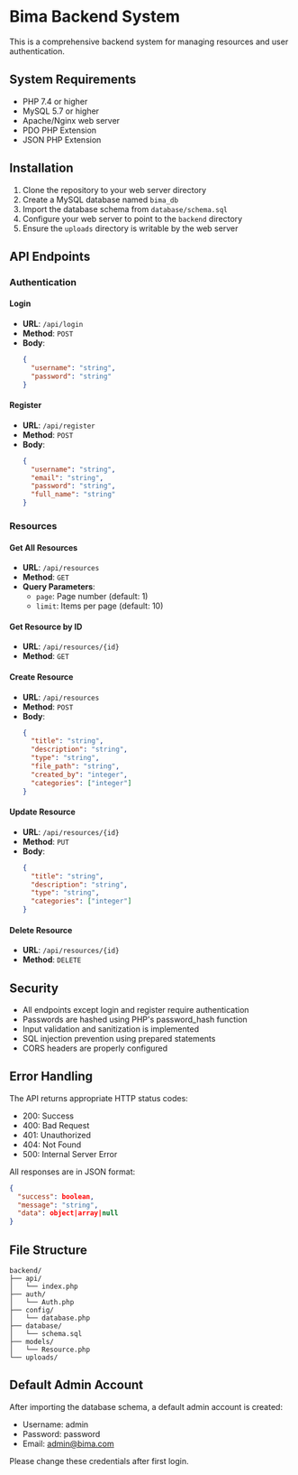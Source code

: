 # Bima Backend System

This is a comprehensive backend system for managing resources and user authentication.

## System Requirements

- PHP 7.4 or higher
- MySQL 5.7 or higher
- Apache/Nginx web server
- PDO PHP Extension
- JSON PHP Extension

## Installation

1. Clone the repository to your web server directory
2. Create a MySQL database named `bima_db`
3. Import the database schema from `database/schema.sql`
4. Configure your web server to point to the `backend` directory
5. Ensure the `uploads` directory is writable by the web server

## API Endpoints

### Authentication

#### Login
- **URL**: `/api/login`
- **Method**: `POST`
- **Body**:
  ```json
  {
    "username": "string",
    "password": "string"
  }
  ```

#### Register
- **URL**: `/api/register`
- **Method**: `POST`
- **Body**:
  ```json
  {
    "username": "string",
    "email": "string",
    "password": "string",
    "full_name": "string"
  }
  ```

### Resources

#### Get All Resources
- **URL**: `/api/resources`
- **Method**: `GET`
- **Query Parameters**:
  - `page`: Page number (default: 1)
  - `limit`: Items per page (default: 10)

#### Get Resource by ID
- **URL**: `/api/resources/{id}`
- **Method**: `GET`

#### Create Resource
- **URL**: `/api/resources`
- **Method**: `POST`
- **Body**:
  ```json
  {
    "title": "string",
    "description": "string",
    "type": "string",
    "file_path": "string",
    "created_by": "integer",
    "categories": ["integer"]
  }
  ```

#### Update Resource
- **URL**: `/api/resources/{id}`
- **Method**: `PUT`
- **Body**:
  ```json
  {
    "title": "string",
    "description": "string",
    "type": "string",
    "categories": ["integer"]
  }
  ```

#### Delete Resource
- **URL**: `/api/resources/{id}`
- **Method**: `DELETE`

## Security

- All endpoints except login and register require authentication
- Passwords are hashed using PHP's password_hash function
- Input validation and sanitization is implemented
- SQL injection prevention using prepared statements
- CORS headers are properly configured

## Error Handling

The API returns appropriate HTTP status codes:
- 200: Success
- 400: Bad Request
- 401: Unauthorized
- 404: Not Found
- 500: Internal Server Error

All responses are in JSON format:
```json
{
  "success": boolean,
  "message": "string",
  "data": object|array|null
}
```

## File Structure

```
backend/
├── api/
│   └── index.php
├── auth/
│   └── Auth.php
├── config/
│   └── database.php
├── database/
│   └── schema.sql
├── models/
│   └── Resource.php
└── uploads/
```

## Default Admin Account

After importing the database schema, a default admin account is created:
- Username: admin
- Password: password
- Email: admin@bima.com

Please change these credentials after first login. 